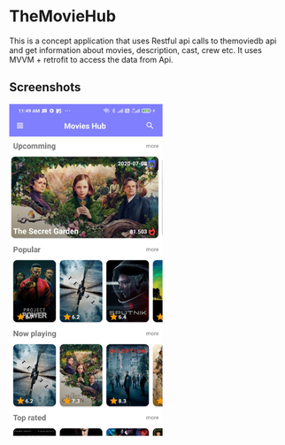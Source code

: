 # TheMovieHub
This is a concept application that uses Restful api calls to themoviedb api and get information about movies, description, cast, crew etc.
It uses MVVM + retrofit to access the data from Api.

## Screenshots

<img src = "https://github.com/sanlin1994/TheMovieHub/blob/master/Screenshot_2020-08-24-11-49-56-685_com.example.apitesting.jpg" height = 600 wight = 450>

